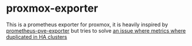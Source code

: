 # proxmox-exporter

This is a prometheus exporter for proxmox, it is heavily inspired by 
[prometheus-pve-exporter](https://github.com/prometheus-pve/prometheus-pve-exporter)
but tries to solve [an issue where metrics where duplicated in HA clusters](https://github.com/prometheus-pve/prometheus-pve-exporter/issues/54)
